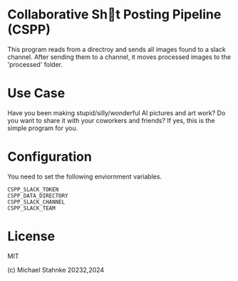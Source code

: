 # Collaborative Sh:poop:t Posting Pipeline (CSPP)

This program reads from a directroy and sends all images found to a slack channel. After sending them to a channel, it moves processed images to the 'processed' folder.

# Use Case

Have you been making stupid/silly/wonderful AI pictures and art work? Do you want to share it with your coworkers and friends? If yes, this is the simple program for you.

# Configuration

You need to set the following enviornment variables.

    CSPP_SLACK_TOKEN
    CSPP_DATA_DIRECTORY
    CSPP_SLACK_CHANNEL
    CSPP_SLACK_TEAM

# License
MIT

(c) Michael Stahnke 20232,2024
